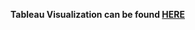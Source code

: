 **Tableau Visualization can be found [HERE](https://public.tableau.com/app/profile/zib3944/viz/Covid19-EmergingAsia/Covid19-EA)**
